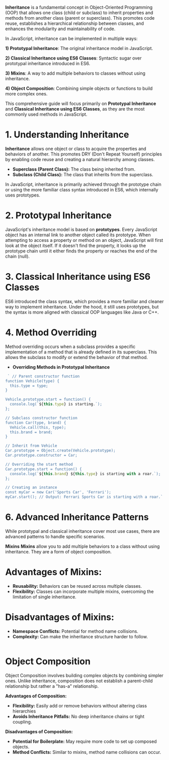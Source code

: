 **Inheritance** is a fundamental concept in Object-Oriented Programming (OOP) that allows one class (child or subclass) to inherit properties and methods from another class (parent or superclass). This promotes code reuse, establishes a hierarchical relationship between classes, and enhances the modularity and maintainability of code.

In JavaScript, inheritance can be implemented in multiple ways:

**1) Prototypal Inheritance**: The original inheritance model in JavaScript.

**2) Classical Inheritance using ES6 Classes**: Syntactic sugar over prototypal inheritance introduced in ES6.

**3) Mixins**: A way to add multiple behaviors to classes without using inheritance.

**4) Object Composition**: Combining simple objects or functions to build more complex ones.

This comprehensive guide will focus primarily on **Prototypal Inheritance** and **Classical Inheritance using ES6 Classes**, as they are the most commonly used methods in JavaScript.


# 1. Understanding Inheritance
**Inheritance** allows one object or class to acquire the properties and behaviors of another. This promotes DRY (Don't Repeat Yourself) principles by enabling code reuse and creating a natural hierarchy among classes.

* **Superclass (Parent Class):** The class being inherited from.
* **Subclass (Child Class):** The class that inherits from the superclass.

In JavaScript, inheritance is primarily achieved through the prototype chain or using the more familiar class syntax introduced in ES6, which internally uses prototypes.



# 2. Prototypal Inheritance
JavaScript's inheritance model is based on **prototypes**. Every JavaScript object has an internal link to another object called its prototype. When attempting to access a property or method on an object, JavaScript will first look at the object itself. If it doesn't find the property, it looks up the prototype chain until it either finds the property or reaches the end of the chain (null).

# 3. Classical Inheritance using ES6 Classes
ES6 introduced the class syntax, which provides a more familiar and cleaner way to implement inheritance. Under the hood, it still uses prototypes, but the syntax is more aligned with classical OOP languages like Java or C++.


# 4. Method Overriding
Method overriding occurs when a subclass provides a specific implementation of a method that is already defined in its superclass. This allows the subclass to modify or extend the behavior of that method.
  * **Overriding Methods in Prototypal Inheritance**
  
```javascript
 ` // Parent constructor function
function Vehicle(type) {
  this.type = type;
}

Vehicle.prototype.start = function() {
  console.log(`${this.type} is starting.`);
};

// Subclass constructor function
function Car(type, brand) {
  Vehicle.call(this, type);
  this.brand = brand;
}

// Inherit from Vehicle
Car.prototype = Object.create(Vehicle.prototype);
Car.prototype.constructor = Car;

// Overriding the start method
Car.prototype.start = function() {
  console.log(`${this.brand} ${this.type} is starting with a roar.`);
};

// Creating an instance
const myCar = new Car('Sports Car', 'Ferrari');
myCar.start(); // Output: Ferrari Sports Car is starting with a roar.`
```


# 6. Advanced Inheritance Patterns
While prototypal and classical inheritance cover most use cases, there are advanced patterns to handle specific scenarios.

**Mixins**
**Mixins** allow you to add multiple behaviors to a class without using inheritance. They are a form of object composition.


# Advantages of Mixins:

 * **Reusability:** Behaviors can be reused across multiple classes.
 * **Flexibility:** Classes can incorporate multiple mixins, overcoming the limitation of single inheritance.
# Disadvantages of Mixins:

* **Namespace Conflicts:** Potential for method name collisions.
* **Complexity:** Can make the inheritance structure harder to follow.

```
```

# Object Composition
Object Composition involves building complex objects by combining simpler ones. Unlike inheritance, composition does not establish a parent-child relationship but rather a "has-a" relationship.

**Advantages of Composition:**

* **Flexibility:** Easily add or remove behaviors without altering class hierarchies
* **Avoids Inheritance Pitfalls:** No deep inheritance chains or tight coupling.

**Disadvantages of Composition:**

* **Potential for Boilerplate:** May require more code to set up composed objects.
* **Method Conflicts:** Similar to mixins, method name collisions can occur.


